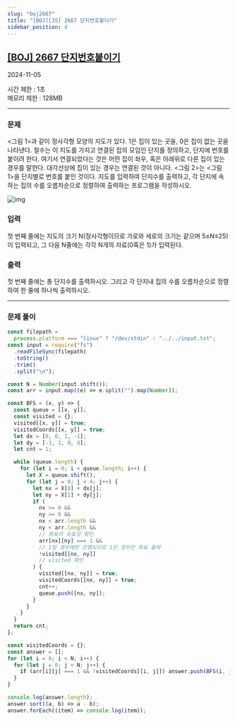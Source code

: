 ```yaml
---
slug: "boj2667"
title: "[BOJ][JS] 2667 단지번호붙이기"
sidebar_position: 4
---
```


## [[BOJ] 2667 단지번호붙이기](https://www.acmicpc.net/problem/2667)

2024-11-05

시간 제한 : 1초  
메모리 제한 : 128MB

---

### 문제

<그림 1>과 같이 정사각형 모양의 지도가 있다. 1은 집이 있는 곳을, 0은 집이 없는 곳을 나타낸다. 철수는 이 지도를 가지고 연결된 집의 모임인 단지를 정의하고, 단지에 번호를 붙이려 한다. 여기서 연결되었다는 것은 어떤 집이 좌우, 혹은 아래위로 다른 집이 있는 경우를 말한다. 대각선상에 집이 있는 경우는 연결된 것이 아니다. <그림 2>는 <그림 1>을 단지별로 번호를 붙인 것이다. 지도를 입력하여 단지수를 출력하고, 각 단지에 속하는 집의 수를 오름차순으로 정렬하여 출력하는 프로그램을 작성하시오.

![img](https://www.acmicpc.net/upload/images/ITVH9w1Gf6eCRdThfkegBUSOKd.png)

### 입력

첫 번째 줄에는 지도의 크기 N(정사각형이므로 가로와 세로의 크기는 같으며 5≤N≤25)이 입력되고, 그 다음 N줄에는 각각 N개의 자료(0혹은 1)가 입력된다.

### 출력

첫 번째 줄에는 총 단지수를 출력하시오. 그리고 각 단지내 집의 수를 오름차순으로 정렬하여 한 줄에 하나씩 출력하시오.

---

### 문제 풀이

```js
const filepath =
  process.platform === "linux" ? "/dev/stdin" : "../../input.txt";
const input = require("fs")
  .readFileSync(filepath)
  .toString()
  .trim()
  .split("\n");

const N = Number(input.shift());
const arr = input.map((e) => e.split("").map(Number));

const BFS = (x, y) => {
  const queue = [[x, y]];
  const visited = {};
  visited[[x, y]] = true;
  visitedCoords[[x, y]] = true;
  let dx = [0, 0, 1, -1];
  let dy = [-1, 1, 0, 0];
  let cnt = 1;

  while (queue.length) {
    for (let i = 0; i < queue.length; i++) {
      let X = queue.shift();
      for (let j = 0; j < 4; j++) {
        let nx = X[0] + dx[j];
        let ny = X[1] + dy[j];
        if (
          nx >= 0 &&
          ny >= 0 &&
          nx < arr.length &&
          ny < arr.length &&
          // 좌표의 유효성 확인
          arr[nx][ny] === 1 &&
          // 1일 경우에만 진행되므로 1인 경우만 좌표 출력
          !visited[[nx, ny]]
          // visited 확인
        ) {
          visited[[nx, ny]] = true;
          visitedCoords[[nx, ny]] = true;
          cnt++;
          queue.push([nx, ny]);
        }
      }
    }
  }
  return cnt;
};

const visitedCoords = {};
const answer = [];
for (let i = 0; i < N; i++) {
  for (let j = 0; j < N; j++) {
    if (arr[i][j] === 1 && !visitedCoords[[i, j]]) answer.push(BFS(i, j));
  }
}

console.log(answer.length);
answer.sort((a, b) => a - b);
answer.forEach((item) => console.log(item));
```
